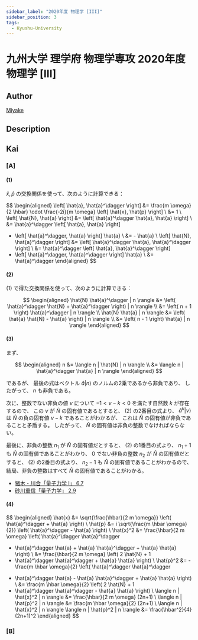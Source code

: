 ```yaml
---
sidebar_label: "2020年度 物理学 [III]"
sidebar_position: 3
tags:
  - Kyushu-University
---
```

# 九州大学 理学府 物理学専攻 2020年度 物理学 \[III\]

## **Author**
[Miyake](https://miyake.github.io/exams/index.html)

## **Description**

## **Kai**
### \[A\]
#### (1)
$\hat{x}, \hat{p}$ の交換関係を使って、次のように計算できる：

$$
  \begin{aligned}
  \left[ \hat{a}, \hat{a}^\dagger \right]
  &= \frac{m \omega}{2 \hbar} \cdot \frac{-2i}{m \omega}
  \left[ \hat{x}, \hat{p} \right]
  \\
  &= 1
  \\
  \left[ \hat{N}, \hat{a} \right]
  &= \left[ \hat{a}^\dagger \hat{a}, \hat{a} \right]
  \\
  &= \hat{a}^\dagger \left[ \hat{a}, \hat{a} \right]
  + \left[ \hat{a}^\dagger, \hat{a} \right] \hat{a}
  \\
  &= - \hat{a}
  \\
  \left[ \hat{N}, \hat{a}^\dagger \right]
  &= \left[ \hat{a}^\dagger \hat{a}, \hat{a}^\dagger \right]
  \\
  &= \hat{a}^\dagger \left[ \hat{a}, \hat{a}^\dagger \right]
  + \left[ \hat{a}^\dagger, \hat{a}^\dagger \right] \hat{a}
  \\
  &= \hat{a}^\dagger
  \end{aligned}
$$

#### (2)
(1) で得た交換関係を使って、次のように計算できる：

$$
  \begin{aligned}
  \hat{N} \hat{a}^\dagger | n \rangle
  &= \left( \hat{a}^\dagger \hat{N} + \hat{a}^\dagger \right) | n \rangle
  \\
  &= \left( n + 1 \right) \hat{a}^\dagger | n \rangle
  \\
  \hat{N} \hat{a} | n \rangle
  &= \left( \hat{a} \hat{N} - \hat{a} \right) | n \rangle
  \\
  &= \left( n - 1 \right) \hat{a} | n \rangle
  \end{aligned}
$$

#### (3)
まず、

$$
\begin{aligned}
n
&= \langle n | \hat{N} | n \rangle
\\
&= \langle n | \hat{a}^\dagger \hat{a} | n \rangle
\end{aligned}
$$

であるが、
最後の式はベクトル $\hat{a} | n \rangle$ のノルムの2乗であるから非負であり、
したがって、 $n$ も非負である。

次に、整数でない非負の値 $\nu$ について
$-1 \lt \nu - k \lt 0$ を満たす自然数 $k$ が存在するので、
この $\nu$ が $\hat{N}$ の固有値であるとすると、
(2) の2番目の式より、
$\hat{a}^k | \nu \rangle$ は $\hat{N}$ の負の固有値 $\nu - k$
であることがわかるが、
これは $\hat{N}$ の固有値が非負であることと矛盾する。
したがって、 $\hat{N}$ の固有値は非負の整数でなければならない。

最後に、非負の整数 $n_1$ が $\hat{N}$ の固有値だとすると、
(2) の1番目の式より、 $n_1+1$ も $\hat{N}$ の固有値であることがわかり、
$0$ でない非負の整数 $n_2$ が $\hat{N}$ の固有値だとすると、
(2) の2番目の式より、 $n_2-1$ も $\hat{N}$ の固有値であることがわかるので、
結局、非負の整数はすべて $\hat{N}$ の固有値であることがわかる。

<p>
 <ul>
   <li><a href="https://www.amazon.co.jp/dp/406153209X/ref=nosim?tag=msscee0a-22">
     猪木・川合「量子力学 I」 6.7
   </a>
   </li>
   <li><a href="https://www.amazon.co.jp/dp/4000061399/ref=nosim?tag=msscee0a-22">
     砂川重信「量子力学」 2.9
   </a>
   </li>
 </ul>
</p>

#### (4)

$$
\begin{aligned}
\hat{x}
&= \sqrt{\frac{\hbar}{2 m \omega}} \left( \hat{a}^\dagger + \hat{a} \right)
\\
\hat{p}
&= i \sqrt{\frac{m \hbar \omega}{2}} \left( \hat{a}^\dagger - \hat{a} \right)
\\
\hat{x}^2
&= \frac{\hbar}{2 m \omega} \left( \hat{a}^\dagger \hat{a}^\dagger
+ \hat{a}^\dagger \hat{a} + \hat{a} \hat{a}^\dagger + \hat{a} \hat{a}
\right)
\\
&= \frac{\hbar}{2 m \omega} \left( 2 \hat{N} + 1
+ \hat{a}^\dagger \hat{a}^\dagger + \hat{a} \hat{a} \right)
\\
\hat{p}^2
&= - \frac{m \hbar \omega}{2} \left( \hat{a}^\dagger \hat{a}^\dagger
- \hat{a}^\dagger \hat{a} - \hat{a} \hat{a}^\dagger + \hat{a} \hat{a}
\right)
\\
&= \frac{m \hbar \omega}{2} \left( 2 \hat{N} + 1
- \hat{a}^\dagger \hat{a}^\dagger - \hat{a} \hat{a} \right)
\\
\langle n | \hat{x}^2 | n \rangle
&= \frac{\hbar}{2 m \omega} (2n+1)
\\
\langle n | \hat{p}^2 | n \rangle
&= \frac{m \hbar \omega}{2} (2n+1)
\\
\langle n | \hat{x}^2 | n \rangle
\langle n | \hat{p}^2 | n \rangle
&= \frac{\hbar^2}{4} (2n+1)^2
\end{aligned}
$$

### \[B\]